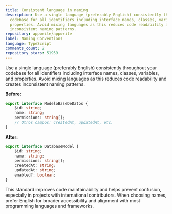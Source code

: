 ```yaml
---
title: Consistent language in naming
description: Use a single language (preferably English) consistently throughout your
  codebase for all identifiers including interface names, classes, variables, and
  properties. Avoid mixing languages as this reduces code readability and creates
  inconsistent naming patterns.
repository: appwrite/appwrite
label: Naming Conventions
language: TypeScript
comments_count: 2
repository_stars: 51959
---
```


Use a single language (preferably English) consistently throughout your codebase for all identifiers including interface names, classes, variables, and properties. Avoid mixing languages as this reduces code readability and creates inconsistent naming patterns.

**Before:**
```typescript
export interface ModeloBaseDeDatos {
    $id: string;
    name: string;
    permissions: string[];
    // Otros campos: createdAt, updatedAt, etc.
}
```

**After:**
```typescript
export interface DatabaseModel {
    $id: string;
    name: string;
    permissions: string[];
    createdAt: string;
    updatedAt: string;
    enabled?: boolean;
}
```

This standard improves code maintainability and helps prevent confusion, especially in projects with international contributors. When choosing names, prefer English for broader accessibility and alignment with most programming languages and frameworks.